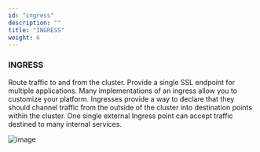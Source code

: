 ```yaml
---
id: "ingress"
description: ""
title: "INGRESS"
weight: 6
---
```


### INGRESS

Route traffic to and from the cluster. Provide a single SSL endpoint for multiple applications. Many implementations of an ingress allow you to customize your platform. Ingresses provide a way to declare that they should channel traffic from the outside of the cluster into destination points within the cluster. One single external Ingress point can accept traffic destined to many internal services.

![image](ingress2.png)